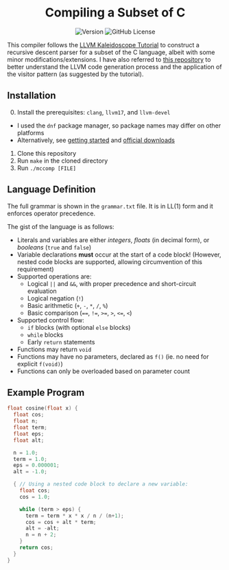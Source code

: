 <h1 align="center">Compiling a Subset of C</h1>

<div align="center">

![Version](https://img.shields.io/badge/latest-v1.0-blue.svg)
![GitHub License](https://img.shields.io/github/license/DivvyCr/SubC-Compiler?color=blue)

</div>

This compiler follows the [LLVM Kaleidoscope Tutorial](https://llvm.org/docs/tutorial/) to construct a recursive descent parser for a subset of the C language, albeit with some minor modifications/extensions.
I have also referred to [this repository](https://github.com/MarkLeone/WeekendCompiler) to better understand the LLVM code generation process and the application of the visitor pattern (as suggested by the tutorial).

## Installation

 0. Install the prerequisites: `clang`, `llvm17`, and `llvm-devel`
   - I used the `dnf` package manager, so package names may differ on other platforms
   - Alternatively, see [getting started](https://llvm.org/docs/GettingStarted.html#getting-the-source-code-and-building-llvm) and [official downloads](https://releases.llvm.org/download.html)
 1. Clone this repository
 2. Run `make` in the cloned directory
 3. Run `./mccomp [FILE]`

## Language Definition

The full grammar is shown in the `grammar.txt` file.
It is in LL(1) form and it enforces operator precedence.

The gist of the language is as follows:
 - Literals and variables are either *integers*, *floats* (in decimal form), or *booleans* (`true` and `false`)
 - Variable declarations **must** occur at the start of a code block! (However, nested code blocks are supported, allowing circumvention of this requirement)
 - Supported operations are:
   - Logical `||` and `&&`, with proper precedence and short-circuit evaluation
   - Logical negation (`!`)
   - Basic arithmetic (`+`, `-`, `*`, `/`, `%`)
   - Basic comparison (`==`, `!=`, `>=`, `>`, `<=`, `<`)
 - Supported control flow:
   - `if` blocks (with optional `else` blocks)
   - `while` blocks
   - Early `return` statements
 - Functions may return `void`
 - Functions may have no parameters, declared as `f()` (ie. no need for explicit `f(void)`)
 - Functions can only be overloaded based on parameter count

## Example Program

```c
float cosine(float x) {
  float cos;
  float n;
  float term;
  float eps;
  float alt;

  n = 1.0;
  term = 1.0;
  eps = 0.000001;
  alt = -1.0;

  { // Using a nested code block to declare a new variable:
    float cos;
    cos = 1.0;

    while (term > eps) {
      term = term * x * x / n / (n+1);
      cos = cos + alt * term;
      alt = -alt;
      n = n + 2;
    }
    return cos;
  }
}
```
